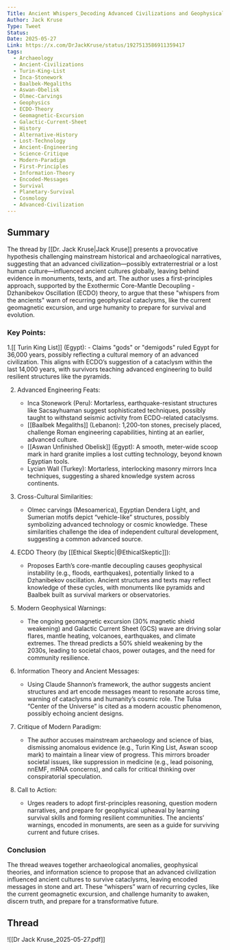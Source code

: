 ```yaml
---
Title: Ancient Whispers_Decoding Advanced Civilizations and Geophysical Warnings
Author: Jack Kruse
Type: Tweet
Status:
Date: 2025-05-27
Link: https://x.com/DrJackKruse/status/1927513586911359417
tags:
  - Archaeology
  - Ancient-Civilizations
  - Turin-King-List
  - Inca-Stonework
  - Baalbek-Megaliths
  - Aswan-Obelisk
  - Olmec-Carvings
  - Geophysics
  - ECDO-Theory
  - Geomagnetic-Excursion
  - Galactic-Current-Sheet
  - History
  - Alternative-History
  - Lost-Technology
  - Ancient-Engineering
  - Science-Critique
  - Modern-Paradigm
  - First-Principles
  - Information-Theory
  - Encoded-Messages
  - Survival
  - Planetary-Survival
  - Cosmology
  - Advanced-Civilization
---
```

## Summary

The thread by [[Dr. Jack Kruse|Jack Kruse]] presents a provocative hypothesis challenging mainstream historical and archaeological narratives, suggesting that an advanced civilization—possibly extraterrestrial or a lost human culture—influenced ancient cultures globally, leaving behind evidence in monuments, texts, and art. The author uses a first-principles approach, supported by the Exothermic Core-Mantle Decoupling - Dzhanibekov Oscillation (ECDO) theory, to argue that these "whispers from the ancients" warn of recurring geophysical cataclysms, like the current geomagnetic excursion, and urge humanity to prepare for survival and evolution.

### Key Points:

1.[[ Turin King List]] (Egypt):
    - Claims "gods" or "demigods" ruled Egypt for 36,000 years, possibly reflecting a cultural memory of an advanced civilization. This aligns with ECDO’s suggestion of a cataclysm within the last 14,000 years, with survivors teaching advanced engineering to build resilient structures like the pyramids.
        
2. Advanced Engineering Feats:
    - Inca Stonework (Peru): Mortarless, earthquake-resistant structures like Sacsayhuaman suggest sophisticated techniques, possibly taught to withstand seismic activity from ECDO-related cataclysms.
    - [[Baalbek Megaliths]] (Lebanon): 1,200-ton stones, precisely placed, challenge Roman engineering capabilities, hinting at an earlier, advanced culture.
    - [[Aswan Unfinished Obelisk]] (Egypt): A smooth, meter-wide scoop mark in hard granite implies a lost cutting technology, beyond known Egyptian tools.
    - Lycian Wall (Turkey): Mortarless, interlocking masonry mirrors Inca techniques, suggesting a shared knowledge system across continents.
        
3. Cross-Cultural Similarities:
    
    - Olmec carvings (Mesoamerica), Egyptian Dendera Light, and Sumerian motifs depict “vehicle-like” structures, possibly symbolizing advanced technology or cosmic knowledge. These similarities challenge the idea of independent cultural development, suggesting a common advanced source.
        
4. ECDO Theory (by [[Ethical Skeptic|@EthicalSkeptic]]):
    
    - Proposes Earth’s core-mantle decoupling causes geophysical instability (e.g., floods, earthquakes), potentially linked to a Dzhanibekov oscillation. Ancient structures and texts may reflect knowledge of these cycles, with monuments like pyramids and Baalbek built as survival markers or observatories.
        
5. Modern Geophysical Warnings:
    
    - The ongoing geomagnetic excursion (30% magnetic shield weakening) and Galactic Current Sheet (GCS) wave are driving solar flares, mantle heating, volcanoes, earthquakes, and climate extremes. The thread predicts a 50% shield weakening by the 2030s, leading to societal chaos, power outages, and the need for community resilience.
        
6. Information Theory and Ancient Messages:
    
    - Using Claude Shannon’s framework, the author suggests ancient structures and art encode messages meant to resonate across time, warning of cataclysms and humanity’s cosmic role. The Tulsa “Center of the Universe” is cited as a modern acoustic phenomenon, possibly echoing ancient designs.
        
7. Critique of Modern Paradigm:
    
    - The author accuses mainstream archaeology and science of bias, dismissing anomalous evidence (e.g., Turin King List, Aswan scoop mark) to maintain a linear view of progress. This mirrors broader societal issues, like suppression in medicine (e.g., lead poisoning, nnEMF, mRNA concerns), and calls for critical thinking over conspiratorial speculation.
        
8. Call to Action:
    
    - Urges readers to adopt first-principles reasoning, question modern narratives, and prepare for geophysical upheaval by learning survival skills and forming resilient communities. The ancients’ warnings, encoded in monuments, are seen as a guide for surviving current and future crises.
        

### Conclusion

The thread weaves together archaeological anomalies, geophysical theories, and information science to propose that an advanced civilization influenced ancient cultures to survive cataclysms, leaving encoded messages in stone and art. These “whispers” warn of recurring cycles, like the current geomagnetic excursion, and challenge humanity to awaken, discern truth, and prepare for a transformative future.
## Thread

![[Dr Jack Kruse_2025-05-27.pdf]]